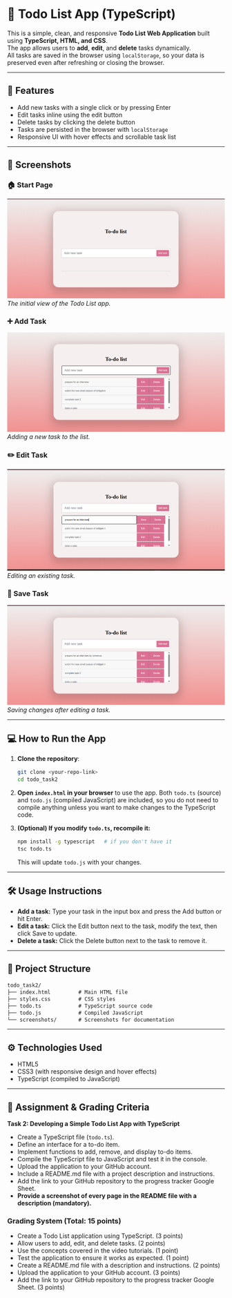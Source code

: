 # 📝 Todo List App (TypeScript)

This is a simple, clean, and responsive **Todo List Web Application** built using **TypeScript, HTML, and CSS**.  
The app allows users to **add**, **edit**, and **delete** tasks dynamically.  
All tasks are saved in the browser using `localStorage`, so your data is preserved even after refreshing or closing the browser.

---

## 🚀 Features

- Add new tasks with a single click or by pressing Enter  
- Edit tasks inline using the edit button  
- Delete tasks by clicking the delete button  
- Tasks are persisted in the browser with `localStorage`  
- Responsive UI with hover effects and scrollable task list  

---

## 📸 Screenshots

### 🏠 Start Page
![Start](screenshots/start.png)
*The initial view of the Todo List app.*

### ➕ Add Task
![Add](screenshots/add.png)
*Adding a new task to the list.*

### ✏️ Edit Task
![Edit](screenshots/edit.png)
*Editing an existing task.*

### 💾 Save Task
![Save](screenshots/save.png)
*Saving changes after editing a task.*

---

## 💻 How to Run the App

1. **Clone the repository**:  
   ```bash
   git clone <your-repo-link>
   cd todo_task2
   ```
2. **Open `index.html` in your browser** to use the app. Both `todo.ts` (source) and `todo.js` (compiled JavaScript) are included, so you do not need to compile anything unless you want to make changes to the TypeScript code.

3. **(Optional) If you modify `todo.ts`, recompile it:**
   ```bash
   npm install -g typescript   # if you don't have it
   tsc todo.ts
   ```
   This will update `todo.js` with your changes.

---

## 🛠️ Usage Instructions
- **Add a task:** Type your task in the input box and press the Add button or hit Enter.
- **Edit a task:** Click the Edit button next to the task, modify the text, then click Save to update.
- **Delete a task:** Click the Delete button next to the task to remove it.

---

## 📂 Project Structure
```
todo_task2/
├── index.html         # Main HTML file
├── styles.css         # CSS styles
├── todo.ts            # TypeScript source code
├── todo.js            # Compiled JavaScript
└── screenshots/       # Screenshots for documentation
```

---

## ⚙️ Technologies Used
- HTML5
- CSS3 (with responsive design and hover effects)
- TypeScript (compiled to JavaScript)

---

## 📝 Assignment & Grading Criteria

**Task 2: Developing a Simple Todo List App with TypeScript**

- Create a TypeScript file (`todo.ts`).
- Define an interface for a to-do item.
- Implement functions to add, remove, and display to-do items.
- Compile the TypeScript file to JavaScript and test it in the console.
- Upload the application to your GitHub account.
- Include a README.md file with a project description and instructions.
- Add the link to your GitHub repository to the progress tracker Google Sheet.
- **Provide a screenshot of every page in the README file with a description (mandatory).**

### Grading System (Total: 15 points)
- Create a Todo List application using TypeScript. (3 points)
- Allow users to add, edit, and delete tasks. (2 points)
- Use the concepts covered in the video tutorials. (1 point)
- Test the application to ensure it works as expected. (1 point)
- Create a README.md file with a description and instructions. (2 points)
- Upload the application to your GitHub account. (3 points)
- Add the link to your GitHub repository to the progress tracker Google Sheet. (3 points)
 